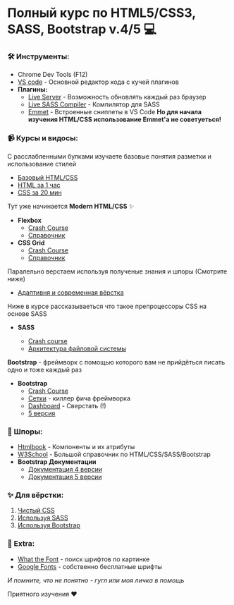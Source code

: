 # Полный курс по HTML5/CSS3, SASS, Bootstrap v.4/5 💻

### 🛠 Инструменты:

- Chrome Dev Tools (F12)
- [VS code](https://code.visualstudio.com/) - Основной редактор кода с кучей плагинов
- **Плагины:**
  - [Live Server](https://marketplace.visualstudio.com/items?itemName=ritwickdey.LiveServer) - Возможность обновлять каждый раз браузер
  - [Live SASS Compiler](https://marketplace.visualstudio.com/items?itemName=ritwickdey.live-sass) - Компилятор для SASS
  - [Emmet](https://code.visualstudio.com/docs/editor/emmet) - Встроенные сниппеты в VS Code
    **Но для начала изучения HTML/CSS использование Emmet'а не советуеться!**

### 📹 Курсы и видосы:

С расслабленными булками изучаете базовые понятия разметки и использование стилей

- [Базовый HTML/CSS](https://fructcode.com/ru/courses/html-and-css/)
- [HTML за 1 час](https://www.youtube.com/watch?v=bWNmJqgri4Q)
- [CSS за 20 мин](https://www.youtube.com/watch?v=VZTzTbIEDDA)

Тут уже начинается **Modern HTML/CSS** ✨

- **Flexbox**
  - [Crash Course](https://www.youtube.com/watch?v=JJSoEo8JSnc)
  - [Справочник](https://css-tricks.com/snippets/css/a-guide-to-flexbox/)
- **CSS Grid**
  - [Crash Course](https://www.youtube.com/watch?v=-fDqBEjfzGo)
  - [Справочник](https://css-tricks.com/snippets/css/complete-guide-grid/)

Паралельно верстаем используя полученые знания и шпоры (Смотрите ниже)

- [Адаптивня и современная вёрстка](https://www.youtube.com/watch?v=p0bGHP-PXD4)

Ниже в курсе рассказываеться что такое препроцессоры CSS на основе SASS

- **SASS**

  - [Crash course](https://www.youtube.com/watch?v=nu5mdN2JIwM)
  - [Архитектура файловой системы](https://www.youtube.com/watch?v=qUnIReTCsZY)

**Bootstrap** - фреймворк с помощью которого вам не прийдёться писать одно и тоже каждый раз

- **Bootstrap**
  - [Crash Course](https://www.youtube.com/watch?v=5GcQtLDGXy8)
  - [Сетки](https://www.youtube.com/watch?v=2JMMnNOhDoc) - киллер фича фреймворка
  - [Dashboard](https://www.youtube.com/watch?v=pXbEcGUtHgo) - Сверстать (!)
  - [5 версия](https://www.youtube.com/watch?v=I7CfaDYzTVM)

### 📝 Шпоры:

- [Htmlbook](http://htmlbook.ru/) - Компоненты и их атрибуты
- [W3School](https://www.w3schools.com) - Большой справочник по HTML/CSS/SASS/Bootstrap
- **Bootstrap Документации**
  - [Документация 4 версии](https://bootstrap-4.ru/)
  - [Документация 5 версии](https://bootstrap-4.ru/docs/5.0/)

### ✨ Для вёрстки:

1. [Чистый CSS](https://www.behance.net/gallery/90079519/Resume-Landing-page?tracking_source=search_projects_recommended%7Cweb%20landing)
2. [Используя SASS](https://www.behance.net/gallery/103892127/Business-Landing-page?tracking_source=search_projects_recommended%7Cweb%20landing)
3. [Используя Bootstrap](https://xd.adobe.com/view/f9f4e53a-a71e-4ad3-5aa7-750236a1c64e-8fc5/?fullscreen)

### 🍬 Extra:

- [What the Font](https://www.myfonts.com/WhatTheFont/) - поиск шрифтов по картинке
- [Google Fonts](https://fonts.google.com/) - собственно бесплатные шрифты

_И помните, что не понятно - гугл или моя личка в помощь_

Приятного изучения ❤️
